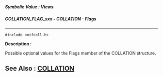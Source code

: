 ##### Symbolic Value : Views
##### COLLATION_FLAG_xxx - COLLATION - Flags
---
```
#include <nifcoll.h>
```
**Description :**

Possible optional values for the Flags member of the COLLATION structure.

**See Also :**
[COLLATION](/domino-c-api-docs/reference/Data/COLLATION)
---

